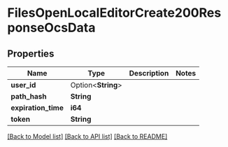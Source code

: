 # FilesOpenLocalEditorCreate200ResponseOcsData

## Properties

Name | Type | Description | Notes
------------ | ------------- | ------------- | -------------
**user_id** | Option<**String**> |  | 
**path_hash** | **String** |  | 
**expiration_time** | **i64** |  | 
**token** | **String** |  | 

[[Back to Model list]](../README.md#documentation-for-models) [[Back to API list]](../README.md#documentation-for-api-endpoints) [[Back to README]](../README.md)


